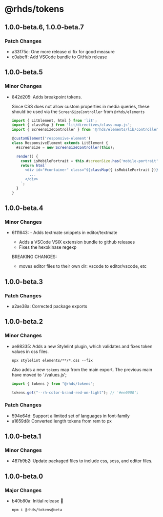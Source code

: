 # @rhds/tokens

## 1.0.0-beta.6, 1.0.0-beta.7

### Patch Changes

- a33f75c: One more release ci fix for good measure
- c0abeff: Add VSCode bundle to GitHub release

## 1.0.0-beta.5

### Minor Changes

- 842d205: Adds breakpoint tokens.

  Since CSS does not allow custom properties in media queries, these should be used via the
  `ScreenSizeController` from `@rhds/elements`

  ```ts
  import { LitElement, html } from 'lit';
  import { classMap } from 'lit/directives/class-map.js';
  import { ScreenSizeController } from '@rhds/elements/lib/controllers/ScreenSizeController.js';

  @customElement('responsive-element')
  class ResponsiveElement extends LitElement {
    #screenSize = new ScreenSizeController(this);

    render() {
      const isMobilePortrait = this.#screenSize.has('mobile-portrait');
      return html`
        <div id="#container" class="${classMap({ isMobilePortrait })}">
          ...
        </div>
      `;
    }
  }
  ```

## 1.0.0-beta.4

### Minor Changes

- 6f11643: - Adds textmate snippets in editor/textmate

  - Adds a VSCode VSIX extension bundle to github releases
  - Fixes the hexokinase regexp

  BREAKING CHANGES:

  - moves editor files to their own dir: vscode to editor/vscode, etc

## 1.0.0-beta.3

### Patch Changes

- a2ae38a: Corrected package exports

## 1.0.0-beta.2

### Minor Changes

- ae98335: Adds a new Stylelint plugin, which validates and fixes token values in css files.

  ```
  npx stylelint elements/**/*.css --fix
  ```

  Also adds a new `tokens` map from the main export. The previous main have moved to './values.js';

  ```js
  import { tokens } from "@rhds/tokens";

  tokens.get("--rh-color-brand-red-on-light"); // '#ee0000';
  ```

### Patch Changes

- 594e64d: Support a limited set of languages in font-family
- a1659d8: Converted length tokens from rem to px

## 1.0.0-beta.1

### Minor Changes

- 487b9b2: Update packaged files to include css, scss, and editor files.

## 1.0.0-beta.0

### Major Changes

- b40b80a: Initial release 🎉

  ```sh
  npm i @rhds/tokens@beta
  ```
